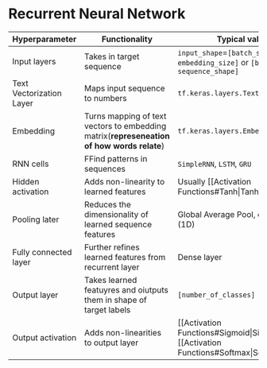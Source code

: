 # Recurrent Neural Network

| Hyperparameter           | Functionality                                                                             | Typical values                                                                         |
| ------------------------ | ----------------------------------------------------------------------------------------- | -------------------------------------------------------------------------------------- |
| Input layers             | Takes in target sequence                                                                  | `input_shape`=`[batch_size, embedding_size]` or `[batch_size, sequence_shape]`         |
| Text Vectorization Layer | Maps input sequence to numbers                                                            | `tf.keras.layers.TextVectorization`                                                    |
| Embedding                | Turns mapping of text vectors to embedding matrix(**represeneation of how words relate**) | `tf.keras.layers.Embedding`                                                            |
| RNN cells                | FFind patterns in sequences                                                               | `SimpleRNN`, `LSTM`, `GRU`                                                             |
| Hidden activation        | Adds non-linearity to learned features                                                    | Usually [[Activation Functions#Tanh\|Tanh]]                                            |
| Pooling later            | Reduces the dimensionality of learned sequence features                                   | Global Average Pool, or Max Pool (1D)                                                  |
| Fully connected layer    | Further refines learned features from recurrent layer                                     | Dense layer                                                                            |
| Output layer             | Takes learned featuyres and oiutputs them in shape of target labels                       | `[number_of_classes]`                                                                  |
| Output activation        | Adds non-linearities to output layer                                                      | [[Activation Functions#Sigmoid\|Sigmoid]] or [[Activation Functions#Softmax\|Softmax]] |


